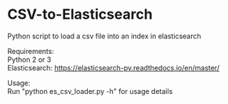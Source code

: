 # CSV-to-Elasticsearch
Python script to load a csv file into an index in elasticsearch

Requirements:    
Python 2 or 3  
Elasticsearch: https://elasticsearch-py.readthedocs.io/en/master/  
  
Usage:  
Run "python es_csv_loader.py -h" for usage details
